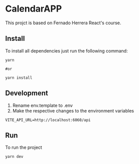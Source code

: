 # CalendarAPP

This projct is based on Fernado Herrera React's course.

## Install
To install all dependencies just run the following command:
```
yarn

#or 

yarn install
```

## Development

1. Rename env.template to .env
2. Make the respective changes to the environment variables
```
VITE_API_URL=http://localhost:6060/api
```

## Run
To run the project
```
yarn dev
```
